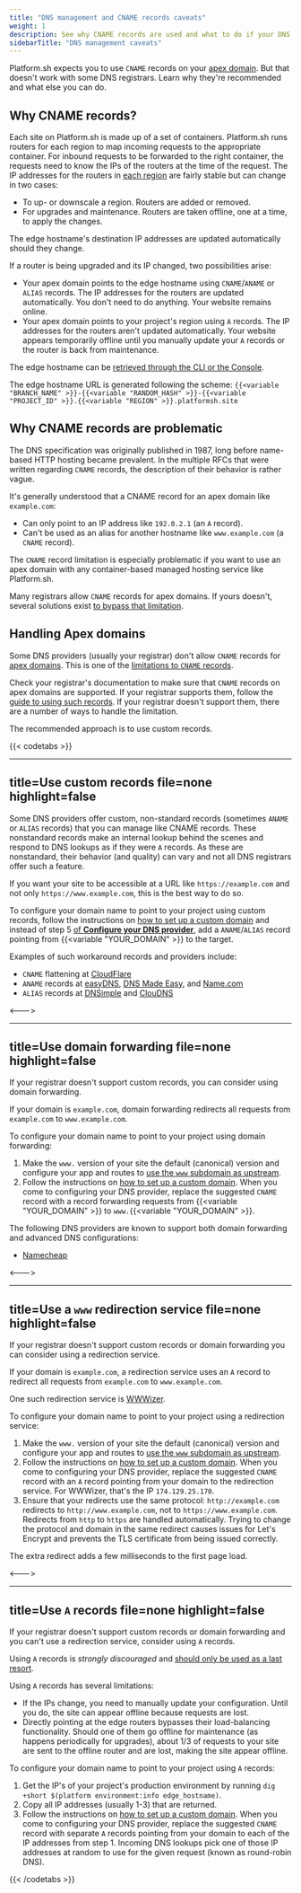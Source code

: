 ```yaml
---
title: "DNS management and CNAME records caveats"
weight: 1
description: See why CNAME records are used and what to do if your DNS registrar doesn't support them for apex domains.
sidebarTitle: "DNS management caveats"
---
```


Platform.sh expects you to use `CNAME` records on your [apex domain](../../other/glossary.md#apex-domain).
But that doesn't work with some DNS registrars.
Learn why they're recommended and what else you can do.

## Why CNAME records?

Each site on Platform.sh is made up of a set of containers.
Platform.sh runs routers for each region to map incoming requests to the appropriate container.
For inbound requests to be forwarded to the right container, the requests need to know the IPs of the routers at the time of the request.
The IP addresses for the routers in [each region](../../development/regions.md) are fairly stable but can change in two cases:

* To up- or downscale a region.
  Routers are added or removed.
* For upgrades and maintenance.
  Routers are taken offline, one at a time, to apply the changes.

The edge hostname's destination IP addresses are updated automatically should they change.

If a router is being upgraded and its IP changed, two possibilities arise:

* Your apex domain points to the edge hostname using `CNAME`/`ANAME` or `ALIAS` records. The IP addresses for the routers are updated automatically. You don't need to do anything. Your website remains online.
* Your apex domain points to your project's region using `A` records.
  The IP addresses for the routers aren't updated automatically.
  Your website appears temporarily offline until you manually update your `A` records or the router is back from maintenance.

The edge hostname can be [retrieved through the CLI or the Console](./_index.md#2-get-the-target-for-your-project).

The edge hostname URL is generated following the scheme:
`{{<variable "BRANCH_NAME" >}}-{{<variable "RANDOM_HASH" >}}-{{<variable "PROJECT_ID" >}}.{{<variable "REGION" >}}.platformsh.site`

## Why CNAME records are problematic

The DNS specification was originally published in 1987, long before name-based HTTP hosting became prevalent.
In the multiple RFCs that were written regarding `CNAME` records, the description of their behavior is rather vague.

It's generally understood that a CNAME record for an apex domain like `example.com`:

* Can only point to an IP address like `192.0.2.1` (an `A` record).
* Can't be used as an alias for another hostname like `www.example.com` (a `CNAME` record).

The `CNAME` record limitation is especially problematic if you want to use an apex domain with any container-based managed hosting service like Platform.sh.

Many registrars allow `CNAME` records for apex domains.
If yours doesn't, several solutions exist [to bypass that limitation](#handling-apex-domains).

## Handling Apex domains

Some DNS providers (usually your registrar) don't allow `CNAME` records for [apex domains](../../other/glossary.md#apex-domain).
This is one of the [limitations to `CNAME` records](#why-CNAME-records-are-problematic).

Check your registrar's documentation to make sure that `CNAME` records on apex domains are supported.
If your registrar supports them, follow the [guide to using such records](../steps/_index.md).
If your registrar doesn't support them, there are a number of ways to handle the limitation.

The recommended approach is to use custom records.

{{< codetabs >}}

---
title=Use custom records
file=none
highlight=false
---

Some DNS providers offer custom, non-standard records (sometimes `ANAME` or `ALIAS` records) that you can manage like CNAME records.
These nonstandard records make an internal lookup behind the scenes and respond to DNS lookups as if they were `A` records.
As these are nonstandard, their behavior (and quality) can vary and not all DNS registrars offer such a feature.

If you want your site to be accessible at a URL like `https://example.com` and not only `https://www.example.com`,
this is the best way to do so.

To configure your domain name to point to your project using custom records, follow the instructions on [how to set up a custom domain](./_index.md) and instead of step 5 [of **Configure your DNS provider**](./_index.md#3-configure-your-dns-provider), add a `ANAME`/`ALIAS` record pointing from {{<variable "YOUR_DOMAIN" >}} to the target.

Examples of such workaround records and providers include:

<!-- vale Platform.condescending = NO -->
* `CNAME` flattening at [CloudFlare](https://developers.cloudflare.com/dns/additional-options/cname-flattening)
* `ANAME` records at [easyDNS](https://easydns.com/features/aname-root-domain-alias/),
  [DNS Made Easy](https://support.dnsmadeeasy.com/support/solutions/articles/47001001412-aname-records),
  and [Name.com](https://www.name.com/support/articles/115010493967-adding-an-aname-alias-record)
* `ALIAS` records at [DNSimple](https://support.dnsimple.com/articles/alias-record/)
  and [ClouDNS](https://www.cloudns.net/wiki/article/18/)
<!-- vale Platform.condescending = YES -->

<--->

---
title=Use domain forwarding
file=none
highlight=false
---

If your registrar doesn't support custom records, you can consider using domain forwarding.

If your domain is `example.com`, domain forwarding redirects all requests from `example.com` to `www.example.com`.

To configure your domain name to point to your project using domain forwarding:

1. Make the `www.` version of your site the default (canonical) version and configure your app and routes to [use the `www` subdomain as upstream](../../define-routes/_index.md).
2. Follow the instructions on [how to set up a custom domain](./_index.md).
   When you come to configuring your DNS provider, replace the suggested `CNAME` record with a record forwarding requests from {{<variable "YOUR_DOMAIN" >}} to `www.`{{<variable "YOUR_DOMAIN" >}}.

The following DNS providers are known to support both domain forwarding and advanced DNS configurations:

* [Namecheap](https://www.namecheap.com/support/knowledgebase/article.aspx/385/2237/how-to-redirect-a-url-for-a-domain/)

<--->

---
title=Use a `www` redirection service
file=none
highlight=false
---

If your registrar doesn't support custom records or domain forwarding you can consider using a redirection service.

If your domain is `example.com`, a redirection service uses an `A` record to redirect all requests
from `example.com` to `www.example.com`.

One such redirection service is [WWWizer](http://wwwizer.com/naked-domain-redirect).

To configure your domain name to point to your project using a redirection service:

1. Make the `www.` version of your site the default (canonical) version and configure your app and routes to [use the `www` subdomain as upstream](../../define-routes/_index.md).
2. Follow the instructions on [how to set up a custom domain](./_index.md).
    When you come to configuring your DNS provider, replace the suggested `CNAME` record with
    an `A` record pointing from your domain to the redirection service.
    For WWWizer, that's the IP `174.129.25.170`.
3. Ensure that your redirects use the same protocol:
   `http://example.com` redirects to `http://www.example.com`, not to `https://www.example.com`.
   Redirects from `http` to `https` are handled automatically.
   Trying to change the protocol and domain in the same redirect causes issues for Let's Encrypt
   and prevents the TLS certificate from being issued correctly.

The extra redirect adds a few milliseconds to the first page load.

<--->

---
title=Use `A` records
file=none
highlight=false
---

If your registrar doesn't support custom records or domain forwarding and you can't use a redirection service, consider using `A` records.

Using `A` records is _strongly discouraged_ and [should only be used as a last resort](#why-cname-records).

Using `A` records has several limitations:

* If the IPs change, you need to manually update your configuration.
  Until you do, the site can appear offline because requests are lost.
* Directly pointing at the edge routers bypasses their load-balancing functionality.
  Should one of them go offline for maintenance (as happens periodically for upgrades),
  about 1/3 of requests to your site are sent to the offline router and are lost, making the site appear offline.

To configure your domain name to point to your project using `A` records:

1. Get the IP's of your project's production environment by running `dig +short $(platform environment:info edge_hostname)`.
2. Copy all IP addresses (usually 1-3) that are returned.
3. Follow the instructions on [how to set up a custom domain](./_index.md).
   When you come to configuring your DNS provider, replace the suggested `CNAME` record
   with separate `A` records pointing from your domain to each of the IP addresses from step 1.
   Incoming DNS lookups pick one of those IP addresses at random to use for the given request (known as round-robin DNS).

{{< /codetabs >}}